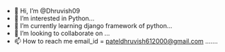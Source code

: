 - 👋 Hi, I’m @Dhruvish09
- 👀 I’m interested in Python...
- 🌱 I’m currently learning django framework of python...
- 💞️ I’m looking to collaborate on ...
- 📫 How to reach me email_id = pateldhruvish612000@gmail.com 
.......

<!---
Dhruvish09/Dhruvish09 is a ✨ special ✨ repository because its `README.md` (this file) appears on your GitHub profile.
You can click the Preview link to take a look at your changes.
--->
